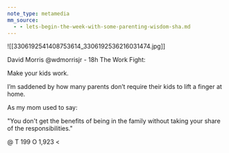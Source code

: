 ```yaml
---
note_type: metamedia
mm_source:
  - - lets-begin-the-week-with-some-parenting-wisdom-sha.md
---
```


![[3306192541408753614_3306192536216031474.jpg]]

David Morris @wdmorrisjr - 18h
The Work Fight:

Make your kids work.

I’m saddened by how many parents
don’t require their kids to lift a finger at
home.

As my mom used to say:

"You don't get the benefits of being in
the family without taking your share of
the responsibilities."

@ T 199 O 1,923 <

